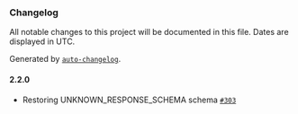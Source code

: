 ### Changelog

All notable changes to this project will be documented in this file. Dates are displayed in UTC.

Generated by [`auto-changelog`](https://github.com/CookPete/auto-changelog).

#### 2.2.0

- Restoring UNKNOWN_RESPONSE_SCHEMA schema [`#303`](https://github.com/lokalise/shared-ts-libs/pull/303)
